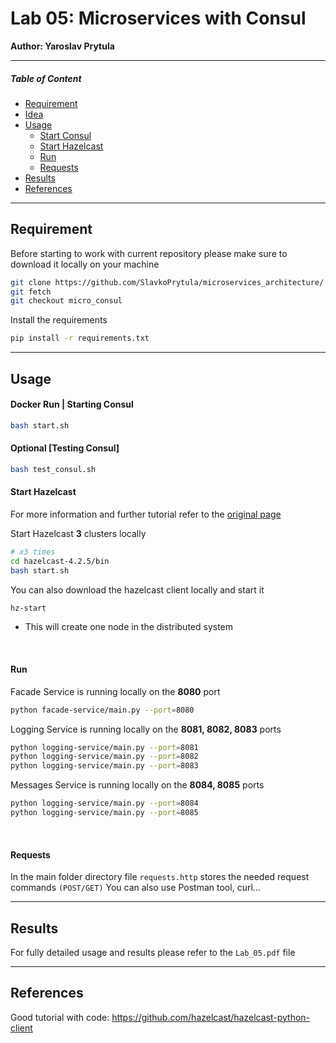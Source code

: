 # **Lab 05: Microservices with Consul**

**Author: Yaroslav Prytula**

----

##### Table of Content
- [Requirement](#requirement)
- [Idea](#idea)
- [Usage](#usage)
  - [Start Consul](#start_consul)
  - [Start Hazelcast](#start_hazelcast)
  - [Run](#run)
  - [Requests](#requests)
- [Results](#results)
- [References](#references)


----

<a name="requirement"></a>
## **Requirement**


Before starting to work with current repository please make sure to download it locally on your machine

```bash
git clone https://github.com/SlavkoPrytula/microservices_architecture/
git fetch
git checkout micro_consul
```

Install the requirements

```bash
pip install -r requirements.txt
```

----

<a name="usage"></a>
## **Usage**

<a name="start_consul"></a>
#### Docker Run | Starting Consul

```bash
bash start.sh
```

#### Optional [Testing Consul]

```bash
bash test_consul.sh
```

<a name="start_hazelcast"></a>
#### Start Hazelcast 

For more information and further tutorial refer to the [original page](https://hazelcast.org/imdg/get-started/)

Start Hazelcast **3** clusters locally

```bash
# x3 times
cd hazelcast-4.2.5/bin
bash start.sh
```

You can also download the hazelcast client locally and start it

```bash
hz-start
```

- This will create one node in the distributed system

<br />

<a name="run"></a>
#### Run 

Facade Service is running locally on the **8080** port
```bash
python facade-service/main.py --port=8080
```

Logging Service is running locally on the **8081, 8082, 8083** ports
```bash
python logging-service/main.py --port=8081
python logging-service/main.py --port=8082
python logging-service/main.py --port=8083
```

Messages Service is running locally on the **8084, 8085** ports
```bash
python logging-service/main.py --port=8084
python logging-service/main.py --port=8085
```

<br />

<a name="requests"></a>
#### Requests

In the main folder directory file `requests.http` stores the needed request commands `(POST/GET)`
You can also use Postman tool, curl...

----

<a name="results"></a>
## **Results**

For fully detailed usage and results please refer to the `Lab_05.pdf` file

----

<a name="references"></a>
## **References**
Good tutorial with code: https://github.com/hazelcast/hazelcast-python-client